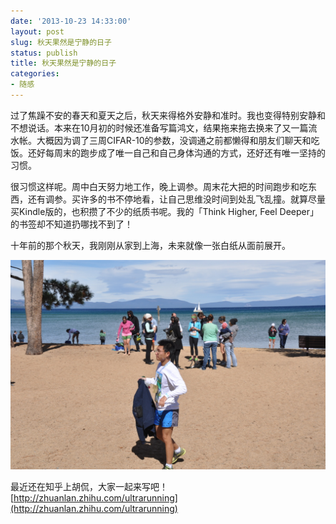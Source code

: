```yaml
---
date: '2013-10-23 14:33:00'
layout: post
slug: 秋天果然是宁静的日子
status: publish
title: 秋天果然是宁静的日子
categories:
- 随感
---
```


过了焦躁不安的春天和夏天之后，秋天来得格外安静和准时。我也变得特别安静和不想说话。本来在10月初的时候还准备写篇鸿文，结果拖来拖去换来了又一篇流水帐。大概因为调了三周CIFAR-10的参数，没调通之前都懒得和朋友们聊天和吃饭。还好每周末的跑步成了唯一自己和自己身体沟通的方式，还好还有唯一坚持的习惯。

很习惯这样呢。周中白天努力地工作，晚上调参。周末花大把的时间跑步和吃东西，还有调参。买许多的书不停地看，让自己思维没时间到处乱飞乱撞。就算尽量买Kindle版的，也积攒了不少的纸质书呢。我的「Think Higher, Feel Deeper」的书签却不知道扔哪找不到了！

十年前的那个秋天，我刚刚从家到上海，未来就像一张白纸从面前展开。

![被偷拍到了！](/p/2013-10-23.jpg)

最近还在知乎上胡侃，大家一起来写吧！[http://zhuanlan.zhihu.com/ultrarunning](http://zhuanlan.zhihu.com/ultrarunning)
